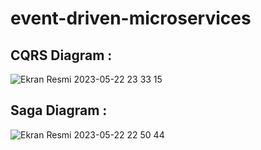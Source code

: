 # event-driven-microservices

## CQRS Diagram :

![Ekran Resmi 2023-05-22 23 33 15](https://github.com/omeruysal/event-driven-microservices/assets/45232145/31f301c6-18df-4255-be2d-c5b445ee9dbd)

## Saga Diagram :

![Ekran Resmi 2023-05-22 22 50 44](https://github.com/omeruysal/event-driven-microservices/assets/45232145/3e5ba733-409f-4deb-941b-08f8e7623332)
